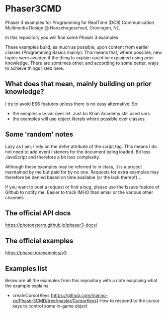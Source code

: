 # Phaser3CMD
Phaser 3 examples for Programming for RealTime (DC9) Communication Multimedia Design @ Hanzehogeschool, Groningen, NL.

In this repository you will find some Phaser 3 examples

These examples build, as much as possible, upon content from earlier classes (Programming Basics mainly). This means that, where possible, new topics were avoided if the thing to explain could be explained using prior knowledge. There are somtimes other, and according to some better, ways to achieve things listed here.

## What does that mean, mainly building on prior knowledge?
I try to avoid ES6 features unless there is no easy alternative. So:
* the exmples use var over let. Just bc Khan Academy still used vars.
* the examples will use object literals where possible over classes.

## Some 'random' notes
Lazy as I am, I rely on the defer attribute of the script tag. This means I do not need to add event listeners for the document being loaded. Bit less JavaScript and therefore a bit less complexity.

Although these examples may be referred to in class, it is a project maintained by me but paid for by no one. Requests for extra examples may therefore be denied based on time available (or the lack thereof)...

If you want to post a request or find a bug, please use the Issues feature of Github to notify me. Easier to track IMHO than email or the various other channels

## The official API docs
https://photonstorm.github.io/phaser3-docs/

## The official examples
https://phaser.io/examples/v3

## Examples list
Below are all the examples from this repository with a note exaplaing what the example explains
* createCursorKeys [https://github.com/manno-xx/Phaser3CMD/tree/master/CursorKeys] How to respond to the cursor keys to control some in-game object